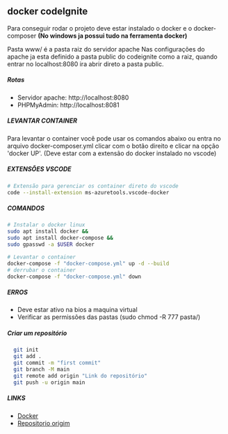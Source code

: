## docker codeIgnite

Para conseguir rodar o projeto deve estar instalado o docker e o docker-composer
**(No windows ja possui tudo na ferramenta docker)**

Pasta www/ é a pasta raiz do servidor apache
Nas configurações do apache ja esta definido a pasta public do codeignite como a raiz, quando entrar no localhost:8080 ira abrir direto a pasta public.

##### Rotas

- Servidor apache: http://localhost:8080
- PHPMyAdmin: http://localhost:8081

##### LEVANTAR CONTAINER

Para levantar o container você pode usar os comandos abaixo ou entra no arquivo docker-composer.yml clicar com o botão direito e clicar na opção 'docker UP'.
(Deve estar com a extensão do docker instalado no vscode)

##### EXTENSÕES VSCODE

```sh
# Extensão para gerenciar os container direto do vscode
code --install-extension ms-azuretools.vscode-docker
```

##### COMANDOS

```sh
# Instalar o docker linux
sudo apt install docker &&
sudo apt install docker-compose &&
sudo gpasswd -a $USER docker

# Levantar o container
docker-compose -f "docker-compose.yml" up -d --build
# derrubar o container
docker-compose -f "docker-compose.yml" down
```

##### ERROS

- Deve estar ativo na bios a maquina virtual
- Verificar as permissões das pastas (sudo chmod -R 777 pasta/)

##### Criar um repositório

```sh
  git init
  git add .
  git commit -m "first commit"
  git branch -M main
  git remote add origin "Link do repositório"
  git push -u origin main
```

##### LINKS

- [Docker](https://www.docker.com/)
- [Repositorio origim](https://www.docker.com/)
